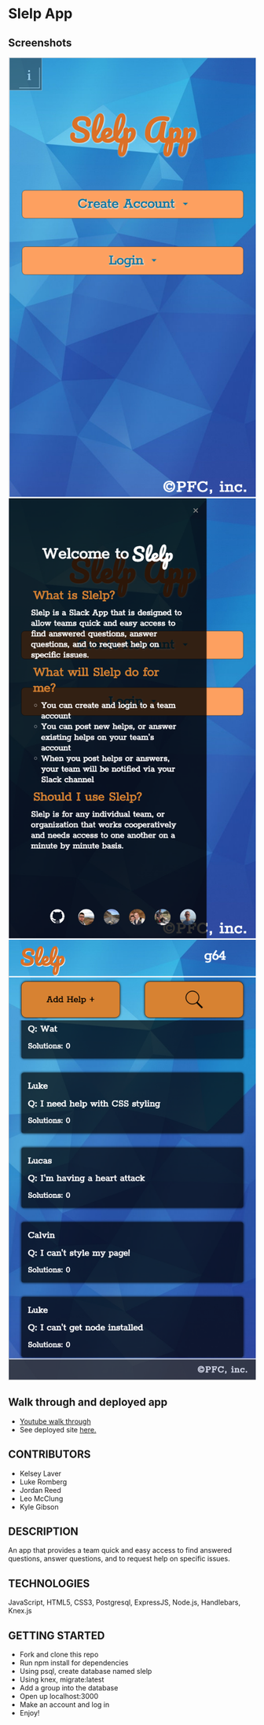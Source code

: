 # Slelp App
## Screenshots
![home page](/images/homePage.png)
![information about slelp](/images/Welcome.png)
![Main helps page](/images/Helps.png)
## Walk through and deployed app
- [Youtube walk through](https://www.youtube.com/watch?v=evBG8hgMP0U)
- See deployed site [here.](https://slelp.herokuapp.com/)

## CONTRIBUTORS
- Kelsey Laver
- Luke Romberg
- Jordan Reed
- Leo McClung
- Kyle Gibson

## DESCRIPTION

An app that provides a team quick and easy access to find answered questions, answer questions, and to request help on specific issues.

## TECHNOLOGIES

JavaScript, HTML5, CSS3, Postgresql, ExpressJS, Node.js, Handlebars, Knex.js

## GETTING STARTED
- Fork and clone this repo
- Run npm install for dependencies
- Using psql, create database named slelp
- Using knex, migrate:latest
- Add a group into the database
- Open up localhost:3000
- Make an account and log in
- Enjoy!
